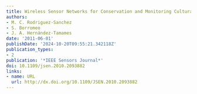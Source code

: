```yaml
---
title: Wireless Sensor Networks for Conservation and Monitoring Cultural Assets
authors:
- M. C. Rodriguez-Sanchez
- S. Borromeo
- J. A. Hernández-Tamames
date: '2011-06-01'
publishDate: '2024-10-20T09:55:21.342118Z'
publication_types:
- 2
publication: '*IEEE Sensors Journal*'
doi: 10.1109/jsen.2010.2093882
links:
- name: URL
  url: http://dx.doi.org/10.1109/JSEN.2010.2093882
---
```

